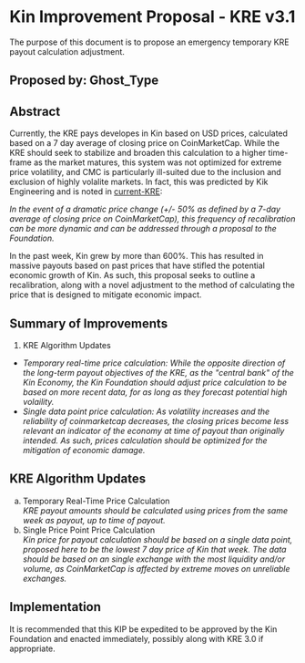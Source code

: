 # Kin Improvement Proposal - KRE v3.1
The purpose of this document is to propose an emergency temporary KRE payout calculation adjustment.

## Proposed by: Ghost_Type

## Abstract
Currently, the KRE pays developes in Kin based on USD prices, calculated based on a 7 day average of closing price on CoinMarketCap. While the KRE should seek to stabilize and broaden this calculation to a higher time-frame as the market matures,
this system was not optimized for extreme price volatility, and CMC is particularly ill-suited due to the inclusion and exclusion of highly volalite markets. In fact, this was predicted by Kik Engineering and is noted in [current-KRE](current-KRE.md):

*In the event of a dramatic price change (+/- 50% as defined by a 7-day average of closing price on CoinMarketCap), this frequency of recalibration can be more dynamic and can be addressed through a proposal to the Foundation.*

In the past week, Kin grew by more than 600%. This has resulted in massive payouts based on past prices that have stifled the potential economic growth of Kin. As such, this proposal seeks to outline a recalibration, along with a novel adjustment to the method of calculating the price that is designed to mitigate economic impact.

## Summary of Improvements
1. KRE Algorithm Updates
- *Temporary real-time price calculation: While the opposite direction of the long-term payout objectives of the KRE, as the "central bank" of the Kin Economy, the Kin Foundation should adjust price calculation to be based on more recent data, for as long as they forecast potential high volaility.*
- *Single data point price calculation: As volatility increases and the reliability of coinmarketcap decreases, the closing prices become less relevant an indicator of the economy at time of payout than originally intended. As such, prices calculation should be optimized for the mitigation of economic damage.*


## KRE Algorithm Updates

<ol type="a">
  <li>Temporary Real-Time Price Calculation</li>
<i>KRE payout amounts should be calculated using prices from the same week as payout, up to time of payout.</i>

<li>Single Price Point Price Calculation</li>
<i>Kin price for payout calculation should be based on a single data point, proposed here to be the lowest 7 day price of Kin that week. The data should be based on an single exchange with the most liquidity and/or volume, as CoinMarketCap is affected by extreme moves on unreliable exchanges.</i>
</ol>

## Implementation
It is recommended that this KIP be expedited to be approved by the Kin Foundation and enacted immediately, possibly along with KRE 3.0 if appropriate.
